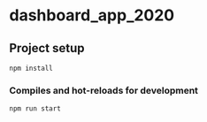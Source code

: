 # dashboard_app_2020

## Project setup

```
npm install
```

### Compiles and hot-reloads for development

```
npm run start
```

